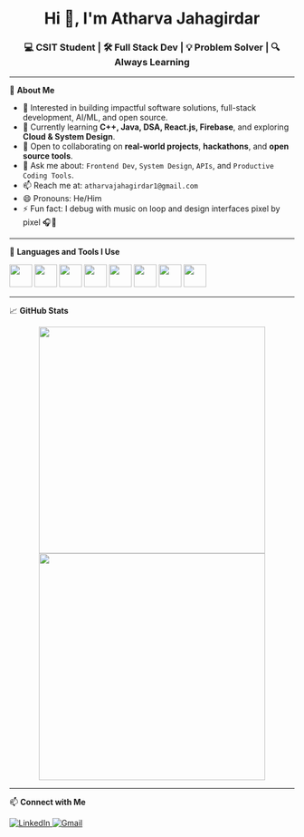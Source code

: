 <h1 align="center">Hi 👋, I'm Atharva Jahagirdar</h1>
<h3 align="center">💻 CSIT Student | 🛠️ Full Stack Dev | 💡 Problem Solver | 🔍 Always Learning</h3>

---

🌟 **About Me**
- 👀 Interested in building impactful software solutions, full-stack development, AI/ML, and open source.
- 🌱 Currently learning **C++, Java, DSA, React.js, Firebase**, and exploring **Cloud & System Design**.
- 👯 Open to collaborating on **real-world projects**, **hackathons**, and **open source tools**.
- 💬 Ask me about: `Frontend Dev`, `System Design`, `APIs`, and `Productive Coding Tools`.
- 📫 Reach me at: `atharvajahagirdar1@gmail.com`
- 😄 Pronouns: He/Him  
- ⚡ Fun fact: I debug with music on loop and design interfaces pixel by pixel 🎧🎨

---

🧰 **Languages and Tools I Use**

<p align="left">
  <img src="https://cdn.jsdelivr.net/gh/devicons/devicon/icons/cplusplus/cplusplus-original.svg" width="40"/>
  <img src="https://cdn.jsdelivr.net/gh/devicons/devicon/icons/java/java-original.svg" width="40"/>
  <img src="https://cdn.jsdelivr.net/gh/devicons/devicon/icons/javascript/javascript-original.svg" width="40"/>
  <img src="https://cdn.jsdelivr.net/gh/devicons/devicon/icons/react/react-original.svg" width="40"/>
  <img src="https://cdn.jsdelivr.net/gh/devicons/devicon/icons/firebase/firebase-plain.svg" width="40"/>
  <img src="https://cdn.jsdelivr.net/gh/devicons/devicon/icons/nodejs/nodejs-original.svg" width="40"/>
  <img src="https://cdn.jsdelivr.net/gh/devicons/devicon/icons/html5/html5-original.svg" width="40"/>
  <img src="https://cdn.jsdelivr.net/gh/devicons/devicon/icons/css3/css3-original.svg" width="40"/>
</p>

---

📈 **GitHub Stats**

<p align="center">
  <img src="https://github-readme-stats.vercel.app/api?username=atharvajahagirdar1&show_icons=true&theme=radical" width="400"/>
  <img src="https://github-readme-streak-stats.herokuapp.com?user=atharvajahagirdar1&theme=radical" width="400"/>
</p>

---

📫 **Connect with Me**

<p>
  <a href="https://www.linkedin.com/in/atharvajahagirdar/" target="_blank">
    <img alt="LinkedIn" src="https://img.shields.io/badge/LinkedIn-blue?logo=linkedin&logoColor=white" />
  </a>
  <a href="mailto:atharvajahagirdar1@gmail.com">
    <img alt="Gmail" src="https://img.shields.io/badge/Gmail-red?logo=gmail&logoColor=white" />
  </a>
</p>

<!---
atharvajahagirdar1/atharvajahagirdar1 is a ✨ special ✨ repository because its `README.md` (this file) appears on your GitHub profile.
You can click the Preview link to take a look at your changes.
--->
